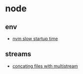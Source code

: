 # node

## env

- [nvm slow startup time](_notes/2017-08/10-007.md)

## streams

- [concating files with multistream](_notes/2017-06/30-041.md)
